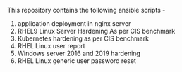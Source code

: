 This repository contains the  following ansible scripts - 

1. application deployment in nginx server
2. RHEL9 Linux Server Hardening As per CIS benchmark
3. Kubernetes hardening as per CIS benchmark
4. RHEL Linux user report
5. Windows server 2016 and 2019 hardening
6. RHEL Linux generic user password reset
